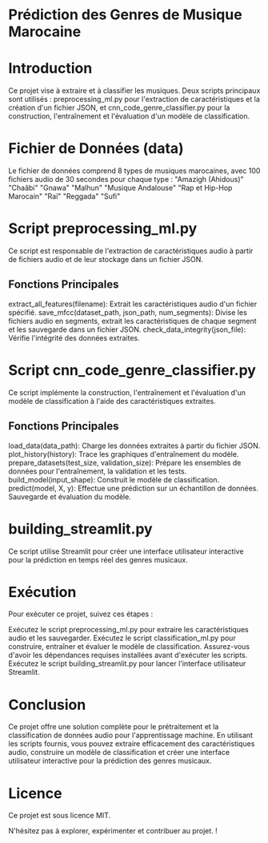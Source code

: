# Prédiction des Genres de Musique Marocaine

#  Introduction
Ce projet vise à extraire et à classifier les musiques. Deux scripts principaux sont utilisés : preprocessing_ml.py pour l'extraction de caractéristiques et la création d'un fichier JSON, et cnn_code_genre_classifier.py pour la construction, l'entraînement et l'évaluation d'un modèle de classification.
# Fichier de Données (data)
Le fichier de données comprend 8 types de musiques marocaines, avec 100 fichiers audio de 30 secondes pour chaque type :
"Amazigh (Ahidous)"
"Chaâbi"
"Gnawa"
"Malhun"
"Musique Andalouse"
"Rap et Hip-Hop Marocain"
"Raï"
"Reggada"
"Sufi" 
#  Script preprocessing_ml.py
Ce script est responsable de l'extraction de caractéristiques audio à partir de fichiers audio et de leur stockage dans un fichier JSON.

## Fonctions Principales
extract_all_features(filename): Extrait les caractéristiques audio d'un fichier spécifié.
save_mfcc(dataset_path, json_path, num_segments): Divise les fichiers audio en segments, extrait les caractéristiques de chaque segment et les sauvegarde dans un fichier JSON.
check_data_integrity(json_file): Vérifie l'intégrité des données extraites.
# Script cnn_code_genre_classifier.py
Ce script implémente la construction, l'entraînement et l'évaluation d'un modèle de classification à l'aide des caractéristiques extraites.

## Fonctions Principales
load_data(data_path): Charge les données extraites à partir du fichier JSON.
plot_history(history): Trace les graphiques d'entraînement du modèle.
prepare_datasets(test_size, validation_size): Prépare les ensembles de données pour l'entraînement, la validation et les tests.
build_model(input_shape): Construit le modèle de classification.
predict(model, X, y): Effectue une prédiction sur un échantillon de données.
Sauvegarde et évaluation du modèle.
# building_streamlit.py
Ce script utilise Streamlit pour créer une interface utilisateur interactive pour la prédiction en temps réel des genres musicaux.
# Exécution
Pour exécuter ce projet, suivez ces étapes :

Exécutez le script preprocessing_ml.py pour extraire les caractéristiques audio et les sauvegarder.
Exécutez le script classification_ml.py pour construire, entraîner et évaluer le modèle de classification.
Assurez-vous d'avoir les dépendances requises installées avant d'exécuter les scripts.
Exécutez le script building_streamlit.py pour lancer l'interface utilisateur Streamlit.

# Conclusion
Ce projet offre une solution complète pour le prétraitement et la classification de données audio pour l'apprentissage machine. En utilisant les scripts fournis, vous pouvez extraire efficacement des caractéristiques audio, construire un modèle de classification et créer une interface utilisateur interactive pour la prédiction des genres musicaux.

# Licence
Ce projet est sous licence MIT.

N'hésitez pas à explorer, expérimenter et contribuer au projet. !
